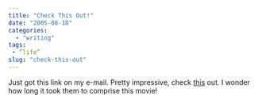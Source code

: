 ```yaml
---
title: "Check This Out!"
date: "2005-08-18"
categories: 
  - "writing"
tags:
 - “life”
slug: "check-this-out"
---
```


Just got this link on my e-mail. Pretty impressive, check [this][1] out. I wonder how long it took them to comprise this movie!

[1]:	https://www.gougoule.com/bonus/basket2.php